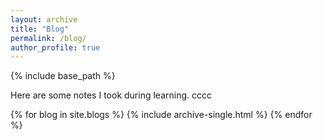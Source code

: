```yaml
---
layout: archive
title: "Blog"
permalink: /blog/
author_profile: true
---
```


{% include base_path %}

Here are some notes I took during learning. cccc


{% for blog in site.blogs %}
  {% include archive-single.html %}
{% endfor %}


<!-- {% assign post = site.blogs | where: "path", "blog1.md" %}
{% include archive-single.html %}

{% assign post = site.blogs | where: "path", "blog2.md" %}
{% include archive-single.html %} -->
